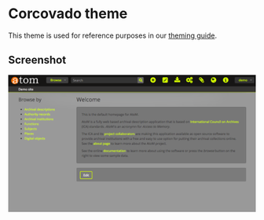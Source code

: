 # Corcovado theme

This theme is used for reference purposes in our [theming guide](https://www.accesstomemory.org/en/docs/2.3/admin-manual/customization/theming).

## Screenshot

![Screenshot](images/image.big.png)
